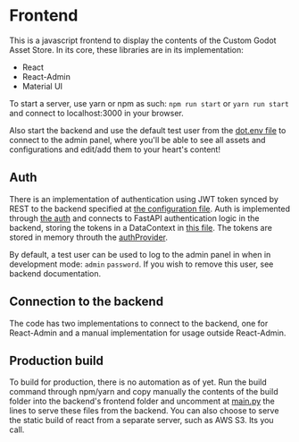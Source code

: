# Frontend

This is a javascript frontend to display the contents of the Custom Godot Asset Store. In its core, these libraries are in its implementation:
* React
* React-Admin
* Material UI

To start a server, use yarn or npm as such:
`npm run start` or `yarn run start` and connect to localhost:3000 in your browser.

Also start the backend and use the default test user from the [dot.env file](../backend/local_storage/dot.env) to connect to the admin panel, where you'll be able to see all assets and configurations and edit/add them to your heart's content! 

## Auth
There is an implementation of authentication using JWT token synced by REST to the backend specified at [the configuration file](./src/config/index.jsx). Auth is implemented through [the auth](./src/admin/authProvider.jsx) and connects to FastAPI authentication logic in the backend, storing the tokens in a DataContext in [this file](./src/utils/DataContext.jsx). The tokens are stored in memory throuth the [authProvider](./src/utils/auth.js).

By default, a test user can be used to log to the admin panel in when in development mode: `admin` `password`. If you wish to remove this user, see backend documentation.

## Connection to the backend

The code has two implementations to connect to the backend, one for React-Admin and a manual implementation for usage outside React-Admin.

## Production build

To build for production, there is no automation as of yet. Run the build command through npm/yarn and copy manually the contents of the build folder into the backend's frontend folder and uncomment at [main.py](../backend/app/main.py) the lines to serve these files from the backend. You can also choose to serve the static build of react from a separate server, such as AWS S3. Its you call.
